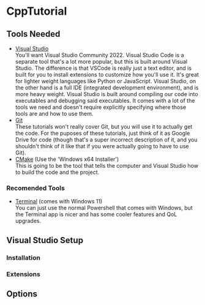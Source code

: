# CppTutorial

## Tools Needed

- [Visual Studio](https://visualstudio.microsoft.com/)\
    You'll want Visual Studio Community 2022. Visual Studio Code is a separate tool that's a lot more popular, but this is built around Visual Studio. The difference is that VSCode is really just a text editor, and is built for you to install extensions to customize how you'll use it. It's great for lighter weight languages like Python or JavaScript. Visual Studio, on the other hand is a full IDE (integrated development environment), and is more heavy weight. Visual Studio is built around compiling our code into executables and debugging said executables. It comes with a lot of the tools we need and doesn't require explicitly specifying where those tools are and how to use them.
- [Git](https://git-scm.com/downloads)\
    These tutorials won't really cover Git, but you will use it to actually get the code. For the puposes of these tutorials, just think of it as Google Drive for code (though that's a super incorrect description of it, and you shouldn't think of it like that if you were actually going to have to use Git).
- [CMake](https://cmake.org/download/) (Use the 'Windows x64 Installer')\
    This is going to be the tool that tells the computer and Visual Studio how to build the code and the project.

### Recomended Tools

- [Terminal](https://apps.microsoft.com/detail/9N0DX20HK701?hl=en-US&gl=US) (comes with Windows 11)\
    You can just use the normal Powershell that comes with Windows, but the Terminal app is nicer and has some cooler features and QoL upgrades.

## Visual Studio Setup

### Installation

### Extensions

## Options
